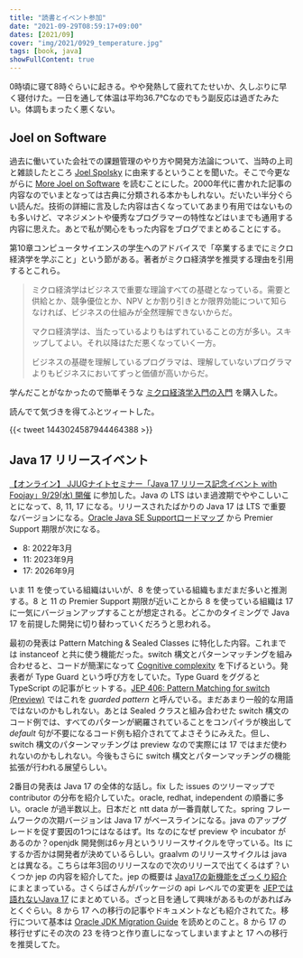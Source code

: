 ```yaml
---
title: "読書とイベント参加"
date: "2021-09-29T08:59:17+09:00"
dates: [2021/09]
cover: "img/2021/0929_temperature.jpg"
tags: [book, java]
showFullContent: true
---
```


0時頃に寝て8時ぐらいに起きる。やや発熱して疲れてたせいか、久しぶりに早く寝付けた。一日を通して体温は平均36.7℃なのでもう副反応は過ぎたみたい。体調もまったく悪くない。

## Joel on Software

過去に働いていた会社での課題管理のやり方や開発方法論について、当時の上司と雑談したところ [Joel Spolsky](https://en.wikipedia.org/wiki/Joel_Spolsky) に由来するということを聞いた。そこで今更ながらに [More Joel on Software](https://www.shoeisha.co.jp/book/detail/9784798118925) を読むことにした。2000年代に書かれた記事の内容なのでいまとなっては古典に分類される本かもしれない。だいたい半分ぐらい読んだ。技術の詳細に言及した内容は古くなっていてあまり有用ではないものも多いけど、マネジメントや優秀なプログラマーの特性などはいまでも通用する内容に思えた。あとで私が関心をもった内容をブログでまとめることにする。

第10章コンピュータサイエンスの学生へのアドバイスで「卒業するまでにミクロ経済学を学ぶこと」という節がある。著者がミクロ経済学を推奨する理由を引用するとこれら。

> ミクロ経済学はビジネスで重要な理論すべての基礎となっている。需要と供給とか、競争優位とか、NPV とか割り引きとか限界効能について知らなければ、ビジネスの仕組みが全然理解できないからだ。
> 
> マクロ経済学は、当たっているよりもはずれていることの方が多い。スキップしてよい。それ以降はただ悪くなっていく一方。
> 
> ビジネスの基礎を理解しているプログラマは、理解していないプログラマよりもビジネスにおいてずっと価値が高いからだ。

学んだことがなかったので簡単そうな [ミクロ経済学入門の入門](https://www.iwanami.co.jp/book/b285381.html) を購入した。

読んでて気づきを得てふとツィートした。

{{< tweet 1443024587944464388 >}}

## Java 17 リリースイベント

[【オンライン】 JJUGナイトセミナー「Java 17 リリース記念イベント with Foojay」9/29(水) 開催](https://jjug.doorkeeper.jp/events/127204) に参加した。Java の LTS はいま過渡期でややこしいことになって、8, 11, 17 になる。リリースされたばかりの Java 17 は LTS で重要なバージョンになる。[Oracle Java SE Supportロードマップ](https://www.oracle.com/jp/java/technologies/java-se-support-roadmap.html) から Premier Support 期限が次になる。

* 8:  2022年3月
* 11: 2023年9月
* 17: 2026年9月

いま 11 を使っている組織はいいが、8 を使っている組織もまだまだ多いと推測する。8 と 11 の Premier Support 期限が近いことから 8 を使っている組織は 17 に一気にバージョンアップすることが想定される。どこかのタイミングで Java 17 を前提した開発に切り替わっていくだろうと思われる。

最初の発表は Pattern Matching & Sealed Classes に特化した内容。これまでは instanceof と共に使う機能だった。switch 構文とパターンマッチングを組み合わせると、コードが簡潔になって [Cognitive complexity](https://en.wikipedia.org/wiki/Cognitive_complexity) を下げるという。発表者が Type Guard という呼び方をしていた。Type Guard をググると TypeScript の記事がヒットする。[JEP 406: Pattern Matching for switch (Preview)](https://openjdk.java.net/jeps/406) ではこれを *guarded pattern* と呼んでいる。まだあまり一般的な用語ではないのかもしれない。あとは Sealed クラスと組み合わせた switch 構文のコード例では、すべてのパターンが網羅されていることをコンパイラが検出して *default* 句が不要になるコード例も紹介されててよさそうにみえた。但し、switch 構文のパターンマッチングは preview なので実際には 17 ではまだ使われないのかもしれない。今後もさらに switch 構文とパターンマッチングの機能拡張が行われる展望らしい。

2番目の発表は Java 17 の全体的な話し。fix した issues のツリーマップで contributor の分布を紹介していた。oracle, redhat, independent の順番に多い。oracle が過半数以上。日本だと ntt data が一番貢献してた。spring フレームワークの次期バージョンは Java 17 がベースラインになる。java のアップグレードを促す要因の1つにはなるはず。lts なのになぜ preview や incubator があるのか？openjdk 開発側は6ヶ月というリリースサイクルを守っている。lts にするか否かは開発者が決めているらしい。graalvm のリリースサイクルは java とは異なる。こちらは年3回のリリースなので次のリリースで出てくるはず？いくつか jep の内容を紹介してた。jep の概要は [Java17の新機能をざっくり紹介](https://qiita.com/ReiTsukikazu/items/407d61cb66fa4f562bf9) にまとまっている。さくらばさんがパッケージの api レベルでの変更を [JEPでは語れないJava 17](http://www.javainthebox.com/2021/09/jepjava-17.html) にまとめている。ざっと目を通して興味があるものがあればみとくぐらい。8 から 17 への移行の記事やドキュメントなども紹介されてた。移行について基本は [Oracle JDK Migration Guide](https://docs.oracle.com/en/java/javase/17/migrate/getting-started.html) を読めとのこと。8 から 17 の移行せずにその次の 23 を待つと作り直しになってしまいますよと 17 への移行を推奨してた。
